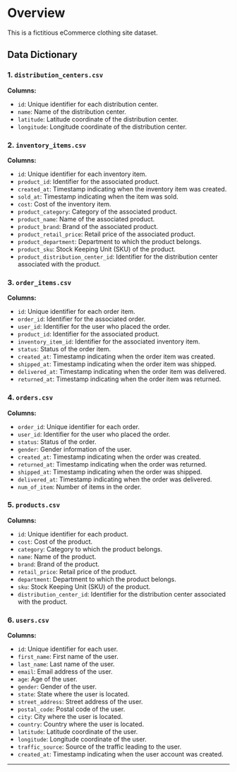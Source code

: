 # Overview
This is a fictitious eCommerce clothing site dataset. 

## Data Dictionary

### 1. `distribution_centers.csv`
**Columns:**
- `id`: Unique identifier for each distribution center.
- `name`: Name of the distribution center.
- `latitude`: Latitude coordinate of the distribution center.
- `longitude`: Longitude coordinate of the distribution center.

### 2. `inventory_items.csv`
**Columns:**
- `id`: Unique identifier for each inventory item.
- `product_id`: Identifier for the associated product.
- `created_at`: Timestamp indicating when the inventory item was created.
- `sold_at`: Timestamp indicating when the item was sold.
- `cost`: Cost of the inventory item.
- `product_category`: Category of the associated product.
- `product_name`: Name of the associated product.
- `product_brand`: Brand of the associated product.
- `product_retail_price`: Retail price of the associated product.
- `product_department`: Department to which the product belongs.
- `product_sku`: Stock Keeping Unit (SKU) of the product.
- `product_distribution_center_id`: Identifier for the distribution center associated with the product.

### 3. `order_items.csv`
**Columns:**
- `id`: Unique identifier for each order item.
- `order_id`: Identifier for the associated order.
- `user_id`: Identifier for the user who placed the order.
- `product_id`: Identifier for the associated product.
- `inventory_item_id`: Identifier for the associated inventory item.
- `status`: Status of the order item.
- `created_at`: Timestamp indicating when the order item was created.
- `shipped_at`: Timestamp indicating when the order item was shipped.
- `delivered_at`: Timestamp indicating when the order item was delivered.
- `returned_at`: Timestamp indicating when the order item was returned.

### 4. `orders.csv`
**Columns:**
- `order_id`: Unique identifier for each order.
- `user_id`: Identifier for the user who placed the order.
- `status`: Status of the order.
- `gender`: Gender information of the user.
- `created_at`: Timestamp indicating when the order was created.
- `returned_at`: Timestamp indicating when the order was returned.
- `shipped_at`: Timestamp indicating when the order was shipped.
- `delivered_at`: Timestamp indicating when the order was delivered.
- `num_of_item`: Number of items in the order.

### 5. `products.csv`
**Columns:**
- `id`: Unique identifier for each product.
- `cost`: Cost of the product.
- `category`: Category to which the product belongs.
- `name`: Name of the product.
- `brand`: Brand of the product.
- `retail_price`: Retail price of the product.
- `department`: Department to which the product belongs.
- `sku`: Stock Keeping Unit (SKU) of the product.
- `distribution_center_id`: Identifier for the distribution center associated with the product.

### 6. `users.csv`
**Columns:**
- `id`: Unique identifier for each user.
- `first_name`: First name of the user.
- `last_name`: Last name of the user.
- `email`: Email address of the user.
- `age`: Age of the user.
- `gender`: Gender of the user.
- `state`: State where the user is located.
- `street_address`: Street address of the user.
- `postal_code`: Postal code of the user.
- `city`: City where the user is located.
- `country`: Country where the user is located.
- `latitude`: Latitude coordinate of the user.
- `longitude`: Longitude coordinate of the user.
- `traffic_source`: Source of the traffic leading to the user.
- `created_at`: Timestamp indicating when the user account was created.

---

